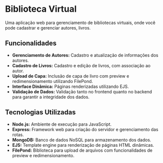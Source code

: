 # Biblioteca Virtual

Uma aplicação web para gerenciamento de bibliotecas virtuais, onde você pode cadastrar e gerenciar autores, livros.

## Funcionalidades

- **Gerenciamento de Autores:** Cadastro e atualização de informações dos autores.
- **Cadastro de Livros:** Cadastro e edição de livros, com associação ao autor.
- **Upload de Capa:** Inclusão de capa de livro com preview e redimensionamento utilizando FilePond.
- **Interface Dinâmica:** Páginas renderizadas utilizando EJS.
- **Validação de Dados:** Validação tanto no frontend quanto no backend para garantir a integridade dos dados.

## Tecnologias Utilizadas

- **Node.js:** Ambiente de execução para JavaScript.
- **Express:** Framework web para criação do servidor e gerenciamento das rotas.
- **MongoDB:** Banco de dados NoSQL para armazenamento dos dados.
- **EJS:** Template engine para renderização de páginas HTML dinâmicas.
- **FilePond:** Biblioteca para upload de arquivos com funcionalidades de preview e redimensionamento.

